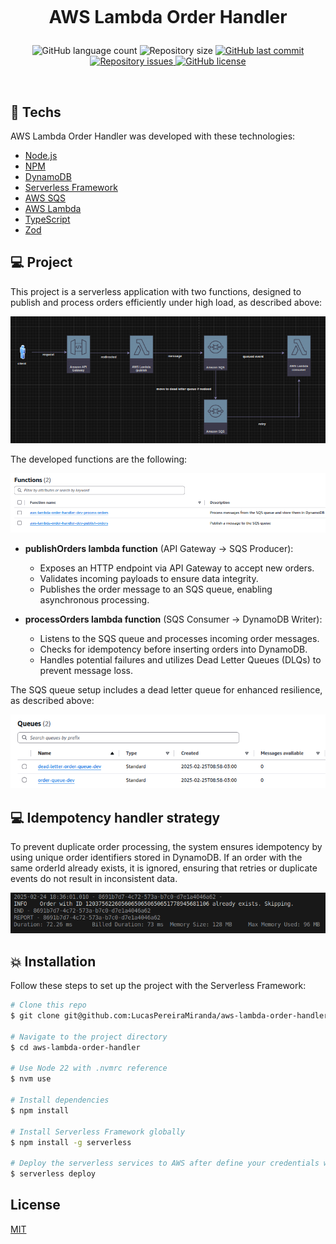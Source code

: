 <h1 align="center">
  <br/>
  
  AWS Lambda Order Handler
</h1>

<p align="center">
  <img alt="GitHub language count" src="https://img.shields.io/github/languages/count/LucasPereiraMiranda/aws-lambda-order-handler">

  <img alt="Repository size" src="https://img.shields.io/github/repo-size/LucasPereiraMiranda/aws-lambda-order-handler">
  
  <a href="https://github.com/LucasPereiraMiranda/aws-lambda-order-handler/commits/main">
    <img alt="GitHub last commit" src="https://img.shields.io/github/last-commit/LucasPereiraMiranda/aws-lambda-order-handler">
  </a>

  <a href="https://github.com/LucasPereiraMiranda/aws-lambda-order-handler/issues">
    <img alt="Repository issues" src="https://img.shields.io/github/issues/LucasPereiraMiranda/aws-lambda-order-handler">
  </a>

  <a href="https://github.com/LucasPereiraMiranda/aws-lambda-order-handler/issues">
    <img alt="GitHub license" src="https://img.shields.io/github/license/LucasPereiraMiranda/aws-lambda-order-handler">
  </a>
</p>

<br>


## 🚀 Techs

AWS Lambda Order Handler was developed with these technologies:

- [Node.js](https://nodejs.org/)
- [NPM](https://www.npmjs.com/)
- [DynamoDB](https://aws.amazon.com/dynamodb/)
- [Serverless Framework](https://www.serverless.com/)
- [AWS SQS](https://aws.amazon.com/sqs/)
- [AWS Lambda](https://aws.amazon.com/lambda/)
- [TypeScript](https://www.typescriptlang.org/)
- [Zod](https://zod.dev/)

## 💻 Project

This project is a serverless application with two functions, designed to publish and process orders efficiently under high load, as described above:

![Architecture Preview](.github/img/architecture-preview.png)


The developed functions are the following:

![Functions Preview](.github/img/functions-preview.png)

- **publishOrders lambda function** (API Gateway → SQS Producer):
  - Exposes an HTTP endpoint via API Gateway to accept new orders.
  - Validates incoming payloads to ensure data integrity.
  - Publishes the order message to an SQS queue, enabling asynchronous processing.

- **processOrders lambda function** (SQS Consumer → DynamoDB Writer):
  - Listens to the SQS queue and processes incoming order messages.
  - Checks for idempotency before inserting orders into DynamoDB.
  - Handles potential failures and utilizes Dead Letter Queues (DLQs) to prevent message loss.


The SQS queue setup includes a dead letter queue for enhanced resilience, as described above:


![Queues Preview](.github/img/queues-preview.png)

## 💻 Idempotency handler strategy

To prevent duplicate order processing, the system ensures idempotency by using unique order identifiers stored in DynamoDB.
If an order with the same orderId already exists, it is ignored, ensuring that retries or duplicate events do not result in inconsistent data.


![Idempotency Preview](.github/img/idempotency-preview.png)


## :boom: Installation

Follow these steps to set up the project with the Serverless Framework:

```bash
# Clone this repo
$ git clone git@github.com:LucasPereiraMiranda/aws-lambda-order-handler.git

# Navigate to the project directory
$ cd aws-lambda-order-handler

# Use Node 22 with .nvmrc reference
$ nvm use

# Install dependencies
$ npm install

# Install Serverless Framework globally
$ npm install -g serverless

# Deploy the serverless services to AWS after define your credentials with aws cli
$ serverless deploy

```

## License

[MIT](LICENSE)